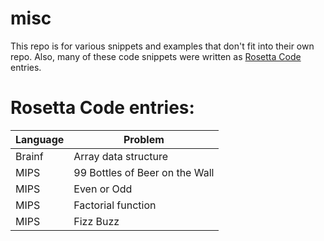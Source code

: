 # misc
This repo is for various snippets and examples that don't fit into their own repo.
Also, many of these code snippets were written as [Rosetta Code](http://rosettacode.org/) entries.

# Rosetta Code entries:

|Language|Problem|
|---|---|
|Brainf|Array data structure|
|MIPS|99 Bottles of Beer on the Wall|
|MIPS|Even or Odd|
|MIPS|Factorial function|
|MIPS|Fizz Buzz|
